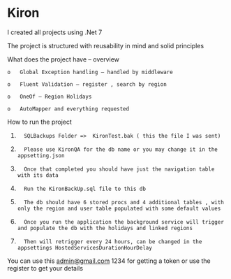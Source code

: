 # Kiron

I created all projects using .Net 7

The project is structured with reusability in mind and solid principles

What does the project have – overview

    o   Global Exception handling – handled by middleware

    o   Fluent Validation – register , search by region

    o   OneOf – Region Holidays

    o   AutoMapper and everything requested
    

How to run the project

1.       SQLBackups Folder =>  KironTest.bak ( this the file I was sent)

2.       Please use KironQA for the db name or you may change it in the appsetting.json

3.       Once that completed you should have just the navigation table with its data

4.       Run the KironBackUp.sql file to this db

5.       The db should have 6 stored procs and 4 additional tables , with only the region and user table populated with some default values

6.       Once you run the application the background service will trigger and populate the db with the holidays and linked regions 

7.       Then will retrigger every 24 hours, can be changed in the appsettings HostedServicesDurationHourDelay


You can use this admin@gmail.com  1234 for getting a token or use the register to get your details 
